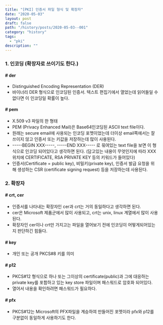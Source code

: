 ```yaml
---
title: "[PKI] 인증서 파일 형식 및 확장자"
date: "2020-05-03"
layout: post
draft: false
path: "/history/posts/2020-05-03--001"
category: "history"
tags:
  - "pki"
description: ""
---
```


### 1. 인코딩 (확장자로 쓰이기도 한다.)
####  # der
- Distinguished Encoding Representation (DER)
- 바이너리 DER 형식으로 인코딩된 인증서. 텍스트 편집기에서 열었는데 읽어들일 수 없다면 이 인코딩일 확률이 높다.

#### # pem
- X.509 v3 파일의 한 형태
- PEM (Privacy Enhanced Mail)은 Base64인코딩된 ASCII text file이다.
- 원래는 secure email에 사용되는 인코딩 포멧이었는데 더이상 email쪽에서는 잘 쓰이지 않고 인증서 또는 키값을 저장하는데 많이 사용된다.
- -----BEGIN XXX-----, -----END XXX----- 로 묶여있는 text file을 보면 이 형식으로 인코딩 되어있다고 생각하면 된다. (담고있는 내용이 무엇인지에 따라 XXX 위치에 CERTIFICATE, RSA PRIVATE KEY 등의 키워드가 들어있다)
- 인증서(Certificate = public key), 비밀키(private key), 인증서 발급 요청을 위해 생성하는 CSR (certificate signing request) 등을 저장하는데 사용된다.


### 2. 확장자
#### # crt, cer 
- 인증서를 나타내는 확장자인 cer과 crt는 거의 동일하다고 생각하면 된다. 
- cer은 Microsoft 제품군에서 많이 사용되고, crt는 unix, linux 계열에서 많이 사용된다.
- 확장자인 cer이나 crt만 가지고는 파일을 열어보기 전에 인코딩이 어떻게되어있는지 판단하긴 힘들다.

#### # key
- 개인 또는 공개 PKCS#8 키를 의미

#### # p12
- PKCS#12 형식으로 하나 또는 그이상의 certificate(public)과 그에 대응하는 private key를 포함하고 있는 key store 파일이며 패스워드로 암호화 되어있다. 
- 열어서 내용을 확인하려면 패스워드가 필요하다.

#### # pfx
- PKCS#12는 Microsoft의 PFX파일을 계승하여 만들어진 포멧이라 pfx와 p12를 구분없이 동일하게 사용하기도 한다.
